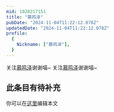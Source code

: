 ```yaml
---
mid: 1028217151
title: "慕鸣泽"
pubDate: "2024-11-04T11:22:12.078Z"
updatedDate: "2024-11-04T11:22:12.078Z"
profile:
  {
    Nickname: ["慕鸣泽"],
  }
---
```


关注[慕鸣泽](https://space.bilibili.com/1028217151)谢谢喵~ 关注[慕鸣泽](https://space.bilibili.com/1028217151)谢谢喵~

## 此条目有待补充
你可以在[这里](https://github.com/Yuhanawa/VTuber.ICU-Content/edit/master/v/慕鸣泽/index.md)编辑本文

